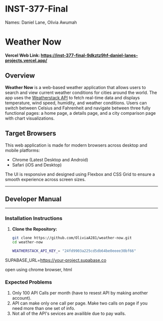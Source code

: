 # INST-377-Final

Names: Daniel Lane, Olivia Awumah

# Weather Now
**Vercel Web Link: https://inst-377-final-9dkztz9hf-daniel-lanes-projects.vercel.app/**

## Overview

**Weather Now** is a web-based weather application that allows users to search and view current weather conditions for cities around the world. The app uses the [Weatherstack API](https://weatherstack.com/) to fetch real-time data and displays temperature, wind speed, humidity, and weather conditions. Users can switch between Celsius and Fahrenheit and navigate between three fully functional pages: a home page, a details page, and a city comparison page with chart visualizations.

##  Target Browsers

This web application is made for modern browsers across desktop and mobile platforms:

- Chrome (Latest Desktop and Android)
-  Safari (iOS and Desktop)

The UI is responsive and designed using Flexbox and CSS Grid to ensure a smooth experience across screen sizes.


---

## Developer Manual
---

### Installation Instructions

1. **Clone the Repository:**

   ```bash
   git clone https://github.com/OliviaA281/weather-now.git
   cd weather-now

   WEATHERSTACK_API_KEY_= "24fd9903a225cd5db64be0eeee30bf66"
SUPABASE_URL=https://your-project.supabase.co


open using chrome browser, html

### Expected Problems

1. Only 100 API Calls per month (have to resest API by making another account).
2. API can make only one call per page. Make two calls on page if you need more than one set of info.
3. Not all of the API's sevices are availible due to pay walls.

